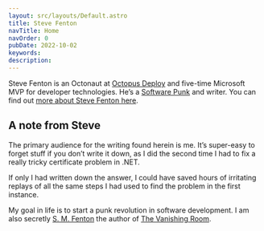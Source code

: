 ```yaml
---
layout: src/layouts/Default.astro
title: Steve Fenton
navTitle: Home
navOrder: 0
pubDate: 2022-10-02
keywords: 
description: 
---
```


Steve Fenton is an Octonaut at [Octopus Deploy](https://octopus.com) and five-time Microsoft MVP for developer technologies. He’s a [Software Punk](https://www.stevefenton.co.uk/2020/07/the-software-punk-revolution/?swcfpc=1) and writer. You can find out [more about Steve Fenton here](/about-me/).

## A note from Steve

The primary audience for the writing found herein is me. It’s super-easy to forget stuff if you don’t write it down, as I did the second time I had to fix a really tricky certificate problem in .NET.

If only I had written down the answer, I could have saved hours of irritating replays of all the same steps I had used to find the problem in the first instance.

My goal in life is to start a punk revolution in software development. I am also secretly [S. M. Fenton](https://www.smfenton.uk/s-m-fenton/) the author of [The Vanishing Room](https://www.smfenton.uk/the-vanishing-room/).